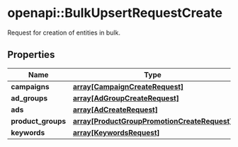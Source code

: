# openapi::BulkUpsertRequestCreate

Request for creation of entities in bulk.

## Properties
Name | Type | Description | Notes
------------ | ------------- | ------------- | -------------
**campaigns** | [**array[CampaignCreateRequest]**](CampaignCreateRequest.md) |  | [optional] 
**ad_groups** | [**array[AdGroupCreateRequest]**](AdGroupCreateRequest.md) |  | [optional] 
**ads** | [**array[AdCreateRequest]**](AdCreateRequest.md) |  | [optional] 
**product_groups** | [**array[ProductGroupPromotionCreateRequest]**](ProductGroupPromotionCreateRequest.md) |  | [optional] 
**keywords** | [**array[KeywordsRequest]**](KeywordsRequest.md) |  | [optional] 


